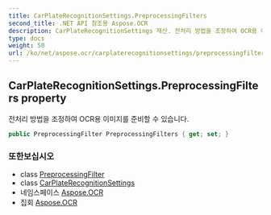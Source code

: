 ```yaml
---
title: CarPlateRecognitionSettings.PreprocessingFilters
second_title: .NET API 참조용 Aspose.OCR
description: CarPlateRecognitionSettings 재산. 전처리 방법을 조정하여 OCR용 이미지를 준비할 수 있습니다.
type: docs
weight: 50
url: /ko/net/aspose.ocr/carplaterecognitionsettings/preprocessingfilters/
---
```

## CarPlateRecognitionSettings.PreprocessingFilters property

전처리 방법을 조정하여 OCR용 이미지를 준비할 수 있습니다.

```csharp
public PreprocessingFilter PreprocessingFilters { get; set; }
```

### 또한보십시오

* class [PreprocessingFilter](../../../aspose.ocr.models.preprocessingfilters/preprocessingfilter/)
* class [CarPlateRecognitionSettings](../)
* 네임스페이스 [Aspose.OCR](../../carplaterecognitionsettings/)
* 집회 [Aspose.OCR](../../../)


